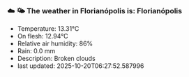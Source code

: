### ☁️ 🌤️  The weather in Florianópolis is: Florianópolis

- Temperature: 13.31°C
- On flesh: 12.94°C
- Relative air humidity: 86%
- Rain: 0.0 mm
- Description: Broken clouds
- last updated: 2025-10-20T06:27:52.587996
